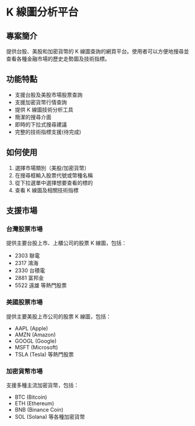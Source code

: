 # K 線圖分析平台

## 專案簡介

提供台股、美股和加密貨幣的 K 線圖查詢的網頁平台。使用者可以方便地搜尋並查看各種金融市場的歷史走勢圖及技術指標。

## 功能特點

- 支援台股及美股市場股票查詢
- 支援加密貨幣行情查詢
- 提供 K 線圖技術分析工具
- 簡潔的搜尋介面
- 即時的下拉式搜尋建議
- 完整的技術指標支援(待完成)

## 如何使用

1. 選擇市場類別（美股/加密貨幣）
2. 在搜尋框輸入股票代號或幣種名稱
3. 從下拉選單中選擇想要查看的標的
4. 查看 K 線圖及相關技術指標

## 支援市場

### 台灣股票市場

提供主要台股上市、上櫃公司的股票 K 線圖，包括：

- 2303 聯電
- 2317 鴻海
- 2330 台積電
- 2881 富邦金
- 5522 遠雄
  等熱門股票

### 美國股票市場

提供主要美股上市公司的股票 K 線圖，包括：

- AAPL (Apple)
- AMZN (Amazon)
- GOOGL (Google)
- MSFT (Microsoft)
- TSLA (Tesla)
  等熱門股票

### 加密貨幣市場

支援多種主流加密貨幣，包括：

- BTC (Bitcoin)
- ETH (Ethereum)
- BNB (Binance Coin)
- SOL (Solana)
  等各種加密貨幣
